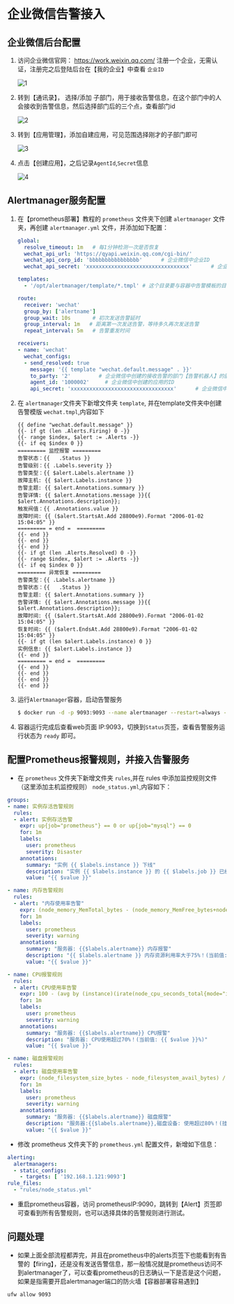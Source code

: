# 企业微信告警接入

## 企业微信后台配置

1. 访问企业微信官网： https://work.weixin.qq.com/ 注册一个企业，无需认证，注册完之后登陆后台在【我的企业】中查看 `企业ID`

    ![1](http://cdn.go99.top/docs/devops/prometheus/wechat-alert1.png)

1. 转到【通讯录】， 选择/添加 子部门，用于接收告警信息，在这个部门中的人会接收到告警信息，然后选择部门后的三个点，查看部门id

    ![2](http://cdn.go99.top/docs/devops/prometheus/wechat-alert2.png)

1. 转到【应用管理】，添加自建应用，可见范围选择刚才的子部门即可

    ![3](http://cdn.go99.top/docs/devops/prometheus/wechat-alert3.png)

1. 点击【创建应用】，之后记录`AgentId`,`Secret`信息

    ![4](http://cdn.go99.top/docs/devops/prometheus/wechat-alert4.png)

## Alertmanager服务配置

1. 在【prometheus部署】教程的 `prometheus` 文件夹下创建 `alertmanager` 文件夹，再创建 `alertmanager.yml` 文件，并添加如下配置：

    ```yml
    global:
      resolve_timeout: 1m   # 每1分钟检测一次是否恢复
      wechat_api_url: 'https://qyapi.weixin.qq.com/cgi-bin/'
      wechat_api_corp_id: 'bbbbbbbbbbbbbbbb'      # 企业微信中企业ID
      wechat_api_secret: 'xxxxxxxxxxxxxxxxxxxxxxxxxxxxxxxxx'      # 企业微信中，应用的Secret

    templates:
      - '/opt/alertmanager/template/*.tmpl' # 这个目录要与容器中告警模板的目录一致

    route:
      receiver: 'wechat'
      group_by: ['alertname']
      group_wait: 10s       # 初次发送告警延时
      group_interval: 1m   # 距离第一次发送告警，等待多久再次发送告警
      repeat_interval: 5m   # 告警重发时间

    receivers:
    - name: 'wechat'
      wechat_configs: 
      - send_resolved: true
        message: '{{ template "wechat.default.message" . }}'
        to_party: '2'         # 企业微信中创建的接收告警的部门【告警机器人】的部门ID
        agent_id: '1000002'     # 企业微信中创建的应用的ID
        api_secret: 'xxxxxxxxxxxxxxxxxxxxxxxxxxxxxxxxx'      # 企业微信中，应用的Secret
    ```
1. 在 `alertmanager`文件夹下新增文件夹 `template`, 并在template文件夹中创建告警模版 `wechat.tmpl`,内容如下

    ```text
    {{ define "wechat.default.message" }}
    {{- if gt (len .Alerts.Firing) 0 -}}
    {{- range $index, $alert := .Alerts -}}
    {{- if eq $index 0 }}
    ========= 监控报警 =========
    告警状态：{{   .Status }}
    告警级别：{{ .Labels.severity }}
    告警类型：{{ $alert.Labels.alertname }}
    故障主机: {{ $alert.Labels.instance }}
    告警主题: {{ $alert.Annotations.summary }}
    告警详情: {{ $alert.Annotations.message }}{{ $alert.Annotations.description}};
    触发阀值：{{ .Annotations.value }}
    故障时间: {{ ($alert.StartsAt.Add 28800e9).Format "2006-01-02 15:04:05" }}
    ========= = end =  =========
    {{- end }}
    {{- end }}
    {{- end }}
    {{- if gt (len .Alerts.Resolved) 0 -}}
    {{- range $index, $alert := .Alerts -}}
    {{- if eq $index 0 }}
    ========= 异常恢复 =========
    告警类型：{{ .Labels.alertname }}
    告警状态：{{   .Status }}
    告警主题: {{ $alert.Annotations.summary }}
    告警详情: {{ $alert.Annotations.message }}{{ $alert.Annotations.description}};
    故障时间: {{ ($alert.StartsAt.Add 28800e9).Format "2006-01-02 15:04:05" }}
    恢复时间: {{ ($alert.EndsAt.Add 28800e9).Format "2006-01-02 15:04:05" }}
    {{- if gt (len $alert.Labels.instance) 0 }}
    实例信息: {{ $alert.Labels.instance }}
    {{- end }}
    ========= = end =  =========
    {{- end }}
    {{- end }}
    {{- end }}
    {{- end }}
    ```
1. 运行`Alertmanager`容器，启动告警服务

    ```bash
    $ docker run -d -p 9093:9093 --name alertmanager --restart=always -v /opt/prometheus/alertmanager/alertmanager.yml:/etc/alertmanager/alertmanager.yml -v /opt/prometheus/alertmanager/template:/etc/alertmanager/template  docker.io/prom/alertmanager:latest
    ```
1. 容器运行完成后查看web页面 IP:9093，切换到`Status`页签，查看告警服务运行状态为 `ready` 即可。

## 配置Prometheus报警规则，并接入告警服务

* 在 `prometheus` 文件夹下新增文件夹 `rules`,并在 rules 中添加监控规则文件（这里添加主机监控规则） `node_status.yml`,内容如下：

```yml
groups:
- name: 实例存活告警规则
  rules:
  - alert: 实例存活告警
    expr: up{job="prometheus"} == 0 or up{job="mysql"} == 0
    for: 1m
    labels:
      user: prometheus
      severity: Disaster
    annotations:
      summary: "实例 {{ $labels.instance }} 下线"
      description: "实例 {{ $labels.instance }} 的 {{ $labels.job }} 已经下线超过1分钟."
      value: "{{ $value }}"

- name: 内存告警规则
  rules:
  - alert: "内存使用率告警"
    expr: (node_memory_MemTotal_bytes - (node_memory_MemFree_bytes+node_memory_Buffers_bytes+node_memory_Cached_bytes )) / node_memory_MemTotal_bytes * 100 > 75
    for: 1m
    labels:
      user: prometheus
      severity: warning
    annotations:
      summary: "服务器: {{$labels.alertname}} 内存报警"
      description: "{{ $labels.alertname }} 内存资源利用率大于75%！(当前值: {{ $value }}%)"
      value: "{{ $value }}"

- name: CPU报警规则
  rules:
  - alert: CPU使用率告警
    expr: 100 - (avg by (instance)(irate(node_cpu_seconds_total{mode="idle"}[1m]) )) * 100 > 70
    for: 1m
    labels:
      user: prometheus
      severity: warning
    annotations:
      summary: "服务器: {{$labels.alertname}} CPU报警"
      description: "服务器: CPU使用超过70%！(当前值: {{ $value }}%)"
      value: "{{ $value }}"

- name: 磁盘报警规则
  rules:
  - alert: 磁盘使用率告警
    expr: (node_filesystem_size_bytes - node_filesystem_avail_bytes) / node_filesystem_size_bytes * 100 > 80
    for: 1m
    labels:
      user: prometheus
      severity: warning
    annotations:
      summary: "服务器: {{$labels.alertname}} 磁盘报警"
      description: "服务器:{{$labels.alertname}},磁盘设备: 使用超过80%！(挂载点: {{ $labels.mountpoint }} 当前值: {{ $value }}%)"
      value: "{{ $value }}"
```

* 修改 prometheus 文件夹下的 `prometheus.yml` 配置文件，新增如下信息：

```yml
alerting:
  alertmanagers:
  - static_configs:
    - targets: [ '192.168.1.121:9093']
rule_files:
  - "rules/node_status.yml"
```

* 重启prometheus容器，访问 prometheusIP:9090，跳转到【Alert】页签即可查看到所有告警规则，也可以选择具体的告警规则进行测试。


## 问题处理

* 如果上面全部流程都弄完，并且在prometheus中的alerts页签下也能看到有告警的【firing】，还是没有发送告警信息，那一般情况就是prometheus访问不到alertmanager了，可以查看prometheus的日志确认一下是否是这个问题，如果是指需要开启alertmanager端口的防火墙【容器部署容易遇到】

```bash
ufw allow 9093
```